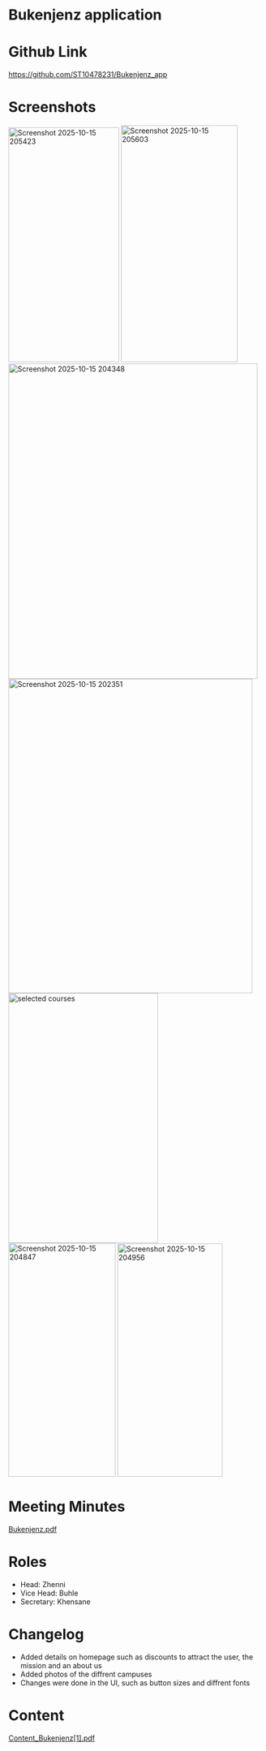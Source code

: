 # Bukenjenz application

# Github Link
https://github.com/ST10478231/Bukenjenz_app

# Screenshots
<img width="218" height="463" alt="Screenshot 2025-10-15 205423" src="https://github.com/user-attachments/assets/7deea65d-a1d7-4f33-87c6-b6583b6ed0b4" />
<img width="230" height="467" alt="Screenshot 2025-10-15 205603" src="https://github.com/user-attachments/assets/fe84d5bb-b0b1-4713-89ea-e569769cc285" />
<img width="491" height="622" alt="Screenshot 2025-10-15 204348" src="https://github.com/user-attachments/assets/55467699-c91c-4bcd-8ea3-c8c4dbe6958d" />
<img width="481" height="620" alt="Screenshot 2025-10-15 202351" src="https://github.com/user-attachments/assets/f819b96d-912f-4bcd-8290-c56f840aaf06" />
<img width="295" height="493" alt="selected courses " src="https://github.com/user-attachments/assets/b14b4451-3deb-4a4c-9998-512c129bb3ea" />
<img width="211" height="461" alt="Screenshot 2025-10-15 204847" src="https://github.com/user-attachments/assets/d8171a61-e7df-44c9-9e05-d68e583e2975" />
<img width="207" height="460" alt="Screenshot 2025-10-15 204956" src="https://github.com/user-attachments/assets/c75c9f53-448b-46af-8bca-909781b7c4eb" />


# Meeting Minutes
[Bukenjenz.pdf](https://github.com/user-attachments/files/22932292/Bukenjenz.pdf)

# Roles

* Head: Zhenni
* Vice Head: Buhle
* Secretary: Khensane

# Changelog

* Added details on homepage such as discounts to attract the user, the mission and an about us
* Added photos of the diffrent campuses
* Changes were done in the UI, such as button sizes and diffrent fonts

# Content

[Content_Bukenjenz[1].pdf](https://github.com/user-attachments/files/22934480/Content_Bukenjenz.1.pdf)





